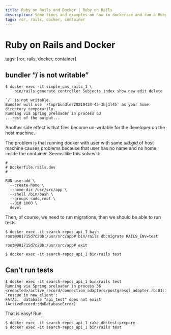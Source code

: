 ```yaml
---
title: Ruby on Rails and Docker | Ruby on Rails
description: Some times and examples on how to dockerize and run a Ruby on Rails applications on docker and how to solve common problems.
tags: ror, rails, docker, container
---
```


# Ruby on Rails and Docker

tags: [ror, rails, docker, container]

## bundler “/ is not writable”

```shell-session
$ docker exec -it simple_cms_rails_1 \
    bin/rails generate controller Subjects index show new edit delete

`/` is not writable.
Bundler will use `/tmp/bundler20210424-45-3hj1l45' as your home directory temporarily.
Running via Spring preloader in process 63
...rest of the output...
```

Another side effect is that files become un-writable for the developer on the host machine.

The problem is that running docker with user with same *uid:gid* of host machine causes problems because that user has no name and no home inside the container.
Seems like this solves it:

```text
#
# Dockerfile.rails.dev
#

RUN useradd \
  --create-home \
  --home-dir /usr/src/app \
  --shell /bin/bash \
  --groups sudo,root \
  --uid 1000 \
  devel
```

Then, of course, we need to run migrations, then we should be able to run tests:

```
$ docker exec -it search-repos_api_1 bash
root@081715d7c20b:/usr/src/app# bin/rails db:migrate RAILS_ENV=test

root@081715d7c20b:/usr/src/app# exit

$ docker exec -it search-repos_api_1 bin/rails test
```

## Can't run tests

```shell-session
$ docker exec -it search-repos_api_1 bin/rails test
Running via Spring preloader in process 36
<redacted>/active_record/connection_adapters/postgresql_adapter.rb:81:in
`rescue in new_client':
FATAL:  database "api_test" does not exist (ActiveRecord::NoDatabaseError)
```

That is easy! Run:

```shell-session
$ docker exec -it search-repos_api_1 rake db:test:prepare
$ docker exec -it search-repos_api_1 bin/rails test
```

